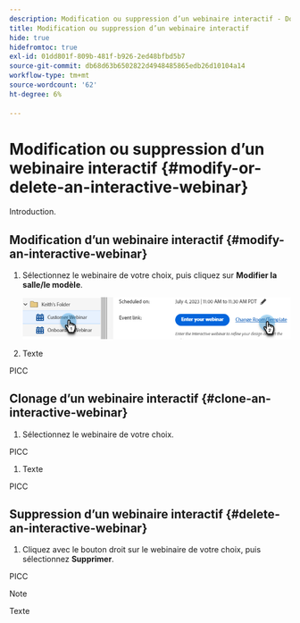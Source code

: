 ```yaml
---
description: Modification ou suppression d’un webinaire interactif - Documents Marketo - Documentation du produit
title: Modification ou suppression d’un webinaire interactif
hide: true
hidefromtoc: true
exl-id: 01dd801f-809b-481f-b926-2ed48bfbd5b7
source-git-commit: db68d63b6502822d4948485865edb26d10104a14
workflow-type: tm+mt
source-wordcount: '62'
ht-degree: 6%

---
```


# Modification ou suppression d’un webinaire interactif {#modify-or-delete-an-interactive-webinar}

Introduction.

## Modification d’un webinaire interactif {#modify-an-interactive-webinar}

1. Sélectionnez le webinaire de votre choix, puis cliquez sur **Modifier la salle/le modèle**.

   ![](assets/modify-or-delete-an-interactive-webinar-1.png)

1. Texte

PICC

## Clonage d’un webinaire interactif {#clone-an-interactive-webinar}

1. Sélectionnez le webinaire de votre choix.

PICC

1. Texte

PICC

## Suppression d’un webinaire interactif {#delete-an-interactive-webinar}

1. Cliquez avec le bouton droit sur le webinaire de votre choix, puis sélectionnez **Supprimer**.

PICC

>[!NOTE]
>
>Texte
